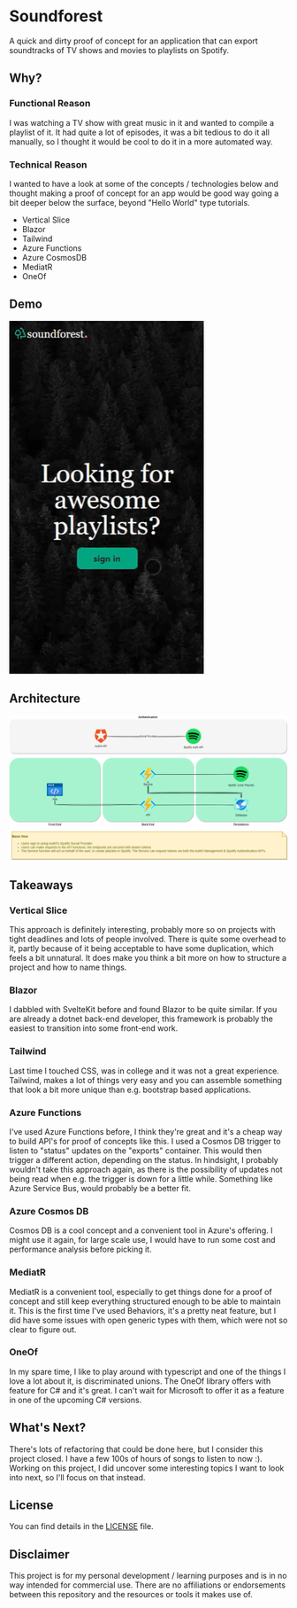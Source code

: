 # Soundforest

A quick and dirty proof of concept for an application that can export soundtracks of TV shows and movies to playlists on Spotify.

## Why?

### Functional Reason

I was watching a TV show with great music in it and wanted to compile a playlist of it. It had quite a lot of episodes, it was a bit tedious to do it all manually, so I thought it would be cool to do it in a more automated way. 

### Technical Reason

I wanted to have a look at some of the concepts / technologies below and thought making a proof of concept for an app would be good way going a bit deeper below the surface, beyond "Hello World" type tutorials.

- Vertical Slice
- Blazor
- Tailwind
- Azure Functions
- Azure CosmosDB
- MediatR
- OneOf

## Demo
![image](./readme/demo.gif)

## Architecture
![image](./readme/architecture.png)

## Takeaways

### Vertical Slice

This approach is definitely interesting, probably more so on projects with tight deadlines and lots of people involved. There is quite some overhead to it, partly because of it being acceptable to have some duplication, which feels a bit unnatural. It does make you think a bit more on how to structure a project and how to name things.

### Blazor

I dabbled with SvelteKit before and found Blazor to be quite similar. If you are already a dotnet back-end developer, this framework is probably the easiest to transition into some front-end work.

### Tailwind

Last time I touched CSS, was in college and it was not a great experience. Tailwind, makes a lot of things very easy and you can assemble something that look a bit more unique than e.g. bootstrap based applications.

### Azure Functions

I've used Azure Functions before, I think they're great and it's a cheap way to build API's for proof of concepts like this. I used a Cosmos DB trigger to listen to "status" updates on the "exports" container. This would then trigger a different action, depending on the status. In hindsight, I probably wouldn't take this approach again, as there is the possibility of updates not being read when e.g. the trigger is down for a little while. Something like Azure Service Bus, would probably be a better fit.

### Azure Cosmos DB

Cosmos DB is a cool concept and a convenient tool in Azure's offering. I might use it again, for large scale use, I would have to run some cost and performance analysis before picking it.

### MediatR

MediatR is a convenient tool, especially to get things done for a proof of concept and still keep everything structured enough to be able to maintain it. This is the first time I've used Behaviors, it's a pretty neat feature, but I did have some issues with open generic types with them, which were not so clear to figure out.

### OneOf

In my spare time, I like to play around with typescript and one of the things I love a lot about it, is discriminated unions. The OneOf library offers with feature for C# and it's great. I can't wait for Microsoft to offer it as a feature in one of the upcoming C# versions.


## What's Next?

There's lots of refactoring that could be done here, but I consider this project closed. I have a few 100s of hours of songs to listen to now :). Working on this project, I did uncover some interesting topics I want to look into next, so I'll focus on that instead. 

## License
You can find details in the [LICENSE](/LICENSE) file.

## Disclaimer

This project is for my personal development / learning purposes and is in no way intended for commercial use. There are no affiliations or endorsements between this repository and the resources or tools it makes use of.